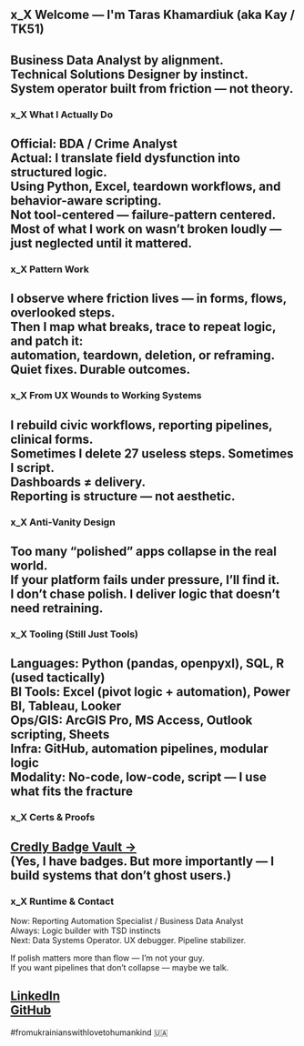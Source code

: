 ## x_X Welcome — I'm Taras Khamardiuk (aka Kay / TK51)  
Business Data Analyst by alignment.  
Technical Solutions Designer by instinct.  
System operator built from friction — not theory.
---
### x_X What I Actually Do  
Official: BDA / Crime Analyst  
Actual: I translate field dysfunction into structured logic.  
Using Python, Excel, teardown workflows, and behavior-aware scripting.  
Not tool-centered — failure-pattern centered.  
Most of what I work on wasn’t broken loudly — just neglected until it mattered.
---
### x_X Pattern Work  
I observe where friction lives — in forms, flows, overlooked steps.  
Then I map what breaks, trace to repeat logic, and patch it:  
automation, teardown, deletion, or reframing.  
Quiet fixes. Durable outcomes.
---
### x_X From UX Wounds to Working Systems  
I rebuild civic workflows, reporting pipelines, clinical forms.  
Sometimes I delete 27 useless steps. Sometimes I script.  
Dashboards ≠ delivery.  
Reporting is structure — not aesthetic.
---
### x_X Anti-Vanity Design  
Too many “polished” apps collapse in the real world.  
If your platform fails under pressure, I’ll find it.  
I don’t chase polish. I deliver logic that doesn’t need retraining.
---
### x_X Tooling (Still Just Tools)  
**Languages**: Python (pandas, openpyxl), SQL, R (used tactically)  
**BI Tools**: Excel (pivot logic + automation), Power BI, Tableau, Looker  
**Ops/GIS**: ArcGIS Pro, MS Access, Outlook scripting, Sheets  
**Infra**: GitHub, automation pipelines, modular logic  
**Modality**: No-code, low-code, script — I use what fits the fracture
---
### x_X Certs & Proofs  
[Credly Badge Vault →](https://www.credly.com/users/taras-khamardiuk/badges)  
(Yes, I have badges. But more importantly — I build systems that don’t ghost users.)
---
### x_X Runtime & Contact  
Now: Reporting Automation Specialist / Business Data Analyst  
Always: Logic builder with TSD instincts  
Next: Data Systems Operator. UX debugger. Pipeline stabilizer.  

If polish matters more than flow — I’m not your guy.  
If you want pipelines that don’t collapse — maybe we talk.  

[LinkedIn](https://www.linkedin.com/in/taras-khamardiuk)  
[GitHub](https://github.com/TK51)
---
#fromukrainianswithlovetohumankind 🇺🇦
